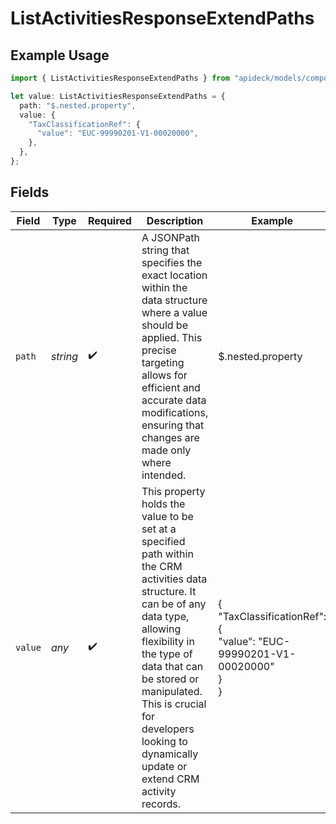 # ListActivitiesResponseExtendPaths

## Example Usage

```typescript
import { ListActivitiesResponseExtendPaths } from "apideck/models/components";

let value: ListActivitiesResponseExtendPaths = {
  path: "$.nested.property",
  value: {
    "TaxClassificationRef": {
      "value": "EUC-99990201-V1-00020000",
    },
  },
};
```

## Fields

| Field                                                                                                                                                                                                                                                                                                      | Type                                                                                                                                                                                                                                                                                                       | Required                                                                                                                                                                                                                                                                                                   | Description                                                                                                                                                                                                                                                                                                | Example                                                                                                                                                                                                                                                                                                    |
| ---------------------------------------------------------------------------------------------------------------------------------------------------------------------------------------------------------------------------------------------------------------------------------------------------------- | ---------------------------------------------------------------------------------------------------------------------------------------------------------------------------------------------------------------------------------------------------------------------------------------------------------- | ---------------------------------------------------------------------------------------------------------------------------------------------------------------------------------------------------------------------------------------------------------------------------------------------------------- | ---------------------------------------------------------------------------------------------------------------------------------------------------------------------------------------------------------------------------------------------------------------------------------------------------------- | ---------------------------------------------------------------------------------------------------------------------------------------------------------------------------------------------------------------------------------------------------------------------------------------------------------- |
| `path`                                                                                                                                                                                                                                                                                                     | *string*                                                                                                                                                                                                                                                                                                   | :heavy_check_mark:                                                                                                                                                                                                                                                                                         | A JSONPath string that specifies the exact location within the data structure where a value should be applied. This precise targeting allows for efficient and accurate data modifications, ensuring that changes are made only where intended.                                                            | $.nested.property                                                                                                                                                                                                                                                                                          |
| `value`                                                                                                                                                                                                                                                                                                    | *any*                                                                                                                                                                                                                                                                                                      | :heavy_check_mark:                                                                                                                                                                                                                                                                                         | This property holds the value to be set at a specified path within the CRM activities data structure. It can be of any data type, allowing flexibility in the type of data that can be stored or manipulated. This is crucial for developers looking to dynamically update or extend CRM activity records. | {<br/>"TaxClassificationRef": {<br/>"value": "EUC-99990201-V1-00020000"<br/>}<br/>}                                                                                                                                                                                                                        |